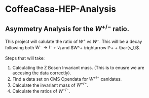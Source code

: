 # CoffeaCasa-HEP-Analysis

## Asymmetry Analysis for the $W^{+/-}$ ratio.

This project will calulate the ratio of $W^+$ vs $W^-$. This will be a decay following both $W^- \rightarrow l^- + v_l$ and $W^+ \rightarrow l^+ + \bar{v_l}$.

Steps that will take:

1. Calculating the Z Boson Invariant mass. (This is to enusre we are accesing the data correctly).
2. Find a data set on CMS Opendata for $W^{+/-}$ canidates.
3. Calculate the invariant mass of $W^{+/-}$.
4. Calculate the ratios of $W^{+/-}$.
